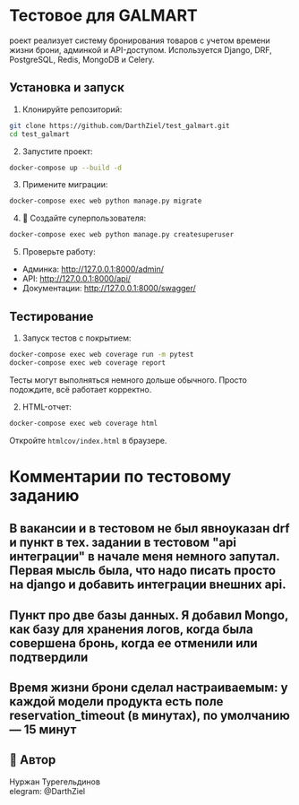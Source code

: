 # Тестовое для GALMART

роект реализует систему бронирования товаров с учетом времени жизни брони, админкой и API-доступом. Используется Django, DRF, PostgreSQL, Redis, MongoDB и Celery.


## Установка и запуск

1. Клонируйте репозиторий:

```bash
git clone https://github.com/DarthZiel/test_galmart.git
cd test_galmart
```

2. Запустите проект:

```bash
docker-compose up --build -d
```

3. Примените миграции:

```bash
docker-compose exec web python manage.py migrate
```

4. 🔐 Создайте суперпользователя:

```bash
docker-compose exec web python manage.py createsuperuser
```

5. Проверьте работу:

- Админка: http://127.0.0.1:8000/admin/
- API: http://127.0.0.1:8000/api/
- Документации: http://127.0.0.1:8000/swagger/

## Тестирование

1. Запуск тестов с покрытием:

```bash
docker-compose exec web coverage run -m pytest
docker-compose exec web coverage report
```
Тесты могут выполняться немного дольше обычного. Просто подождите, всё работает корректно.

2. HTML-отчет:

```bash
docker-compose exec web coverage html
```

Откройте `htmlcov/index.html` в браузере.

# Комментарии по тестовому заданию

## В вакансии и в тестовом не был явноуказан drf и пункт в тех. задании в тестовом "api интеграции" в начале меня немного запутал. Первая мысль была, что надо писать просто на django и добавить интеграции внешних api.
## Пункт про две базы данных. Я добавил Mongo, как базу для хранения логов, когда была совершена бронь, когда ее отменили или подтвердили
## Время жизни брони сделал настраиваемым: у каждой модели продукта есть поле reservation_timeout (в минутах), по умолчанию — 15 минут

## 📝 Автор

Нуржан Турегельдинов  
elegram: @DarthZiel

